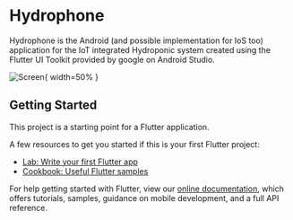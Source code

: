 # Hydrophone

Hydrophone is the Android (and possible implementation for IoS too) application for the IoT integrated Hydroponic system 
created using the Flutter UI Toolkit provided by google on Android Studio.

![Screen](tutorial%20images/opening_screen.png=100x20){ width=50% }

## Getting Started

This project is a starting point for a Flutter application.

A few resources to get you started if this is your first Flutter project:

- [Lab: Write your first Flutter app](https://flutter.dev/docs/get-started/codelab)
- [Cookbook: Useful Flutter samples](https://flutter.dev/docs/cookbook)

For help getting started with Flutter, view our
[online documentation](https://flutter.dev/docs), which offers tutorials,
samples, guidance on mobile development, and a full API reference.
